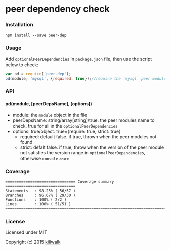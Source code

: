 peer dependency check
=================================

### Installation

```
npm install --save peer-dep
```

### Usage

Add `optionalPeerDependencies` in `package.json` file, then use the script below to check:

```js
var pd = require('peer-dep');
pd(module, 'mysql', {required: true});//require the `mysql` peer module
```

### API

#### pd(module, [peerDepsName], [options])

* module: the `module` object in the file
* peerDepsName: string/array[string]/true. the peer modules name to check. true for all in the `optionalPeerDependencies`
* options: true/object. true={require: true, strict: true}
    * required: default false. if true, thrown when the peer modules not found
    * strict: defalt false. if true, throw when the version of the peer module not satisfies the version range in `optionalPeerDependencies`, otherwise `console.warn`

### Coverage

```
=============================== Coverage summary ===============================
Statements   : 98.25% ( 56/57 )
Branches     : 96.67% ( 29/30 )
Functions    : 100% ( 2/2 )
Lines        : 100% ( 51/51 )
================================================================================
```

### License

Licensed under MIT

Copyright (c) 2015 [kiliwalk](https://github.com/kiliwalk)
